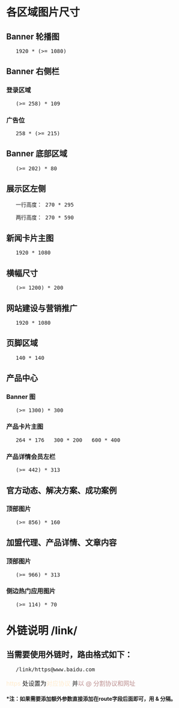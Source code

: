 # 各区域图片尺寸
## Banner 轮播图
<pre>   1920 * (>= 1080)</pre>
## Banner 右侧栏
### 登录区域
<pre>   (>= 258) * 109</pre>
### 广告位
<pre>   258 * (>= 215)</pre>
## Banner 底部区域
<pre>   (>= 202) * 80</pre>
## 展示区左侧
<pre>   一行高度： 270 * 295</pre>
<pre>   两行高度： 270 * 590</pre>
## 新闻卡片主图
<pre>   1920 * 1080</pre>
## 横幅尺寸
<pre>   (>= 1200) * 200</pre>
## 网站建设与营销推广
<pre>   1920 * 1080</pre>
## 页脚区域
<pre>   140 * 140</pre>
## 产品中心
### Banner 图
<pre>   (>= 1300) * 300</pre>
### 产品卡片主图
<pre>   264 * 176   300 * 200   600 * 400</pre>
### 产品详情会员左栏
<pre>   (>= 442) * 313</pre>
## 官方动态、解决方案、成功案例
### 顶部图片
<pre>   (>= 856) * 160</pre>
## 加盟代理、产品详情、文章内容
### 顶部图片
<pre>   (>= 966) * 313</pre>
### 侧边热门应用图片
<pre>   (>= 114) * 70</pre>
# 外链说明 /link/
## 当需要使用外链时，路由格式如下：
<pre>   /link/https@www.baidu.com</pre>
<p style="font-size: 16px;"><span style="color: blanchedalmond">https</span> 处设置为<span style="color: blanchedalmond">对应协议</span> 并<span style="color: rosybrown">以 @ 分割协议和网址</span></p>

#### *注：如果需要添加额外参数直接添加在route字段后面即可，用 & 分隔。

